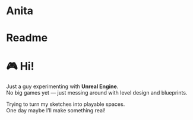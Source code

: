 # Anita
# Readme
# 🎮 Hi!

Just a guy experimenting with **Unreal Engine**.  
No big games yet — just messing around with level design and blueprints.

Trying to turn my sketches into playable spaces.  
One day maybe I’ll make something real!
